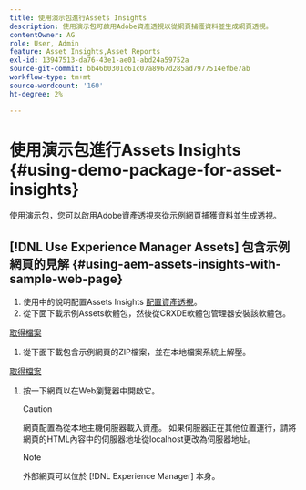 ```yaml
---
title: 使用演示包進行Assets Insights
description: 使用演示包可啟用Adobe資產透視以從網頁捕獲資料並生成網頁透視。
contentOwner: AG
role: User, Admin
feature: Asset Insights,Asset Reports
exl-id: 13947513-da76-43e1-ae01-abd24a59752a
source-git-commit: bb46b0301c61c07a8967d285ad7977514efbe7ab
workflow-type: tm+mt
source-wordcount: '160'
ht-degree: 2%

---
```


# 使用演示包進行Assets Insights {#using-demo-package-for-asset-insights}

使用演示包，您可以啟用Adobe資產透視來從示例網頁捕獲資料並生成透視。

## [!DNL Use Experience Manager Assets] 包含示例網頁的見解  {#using-aem-assets-insights-with-sample-web-page}

1. 使用中的說明配置Assets Insights [配置資產透視](configure-asset-insights.md)。
1. 從下面下載示例Assets軟體包，然後從CRXDE軟體包管理器安裝該軟體包。

[取得檔案](assets/insightsdemo.zip)

1. 從下面下載包含示例網頁的ZIP檔案，並在本地檔案系統上解壓。

[取得檔案](assets/demosite.zip)

1. 按一下網頁以在Web瀏覽器中開啟它。

   >[!CAUTION]
   >
   >網頁配置為從本地主機伺服器載入資產。 如果伺服器正在其他位置運行，請將網頁的HTML內容中的伺服器地址從localhost更改為伺服器地址。

   >[!NOTE]
   >
   >外部網頁可以位於 [!DNL Experience Manager] 本身。
